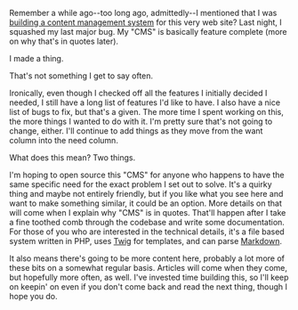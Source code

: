 Remember a while ago--too long ago, admittedly--I mentioned that I was [building a content management system][1] for this very web site? Last night, I squashed my last major bug. My "CMS" is basically feature complete (more on why that's in quotes later). 

I made a thing. 

That's not something I get to say often.

Ironically, even though I checked off all the features I initially decided I needed, I still have a long list of features I'd like to have. I also have a nice list of bugs to fix, but that's a given. The more time I spent working on this, the more things I wanted to do with it. I'm pretty sure that's not going to change, either. I'll continue to add things as they move from the want column into the need column.

What does this mean? Two things. 

I'm hoping to open source this "CMS" for anyone who happens to have the same specific need for the exact problem I set out to solve. It's a quirky thing and maybe not entirely friendly, but if you like what you see here and want to make something similar, it could be an option. More details on that will come when I explain why "CMS" is in quotes. That'll happen after I take a fine toothed comb through the codebase and write some documentation. For those of you who are interested in the technical details, it's a file based system written in PHP, uses [Twig][2] for templates, and can parse [Markdown][3].

It also means there's going to be more content here, probably a lot more of these bits on a somewhat regular basis. Articles will come when they come, but hopefully more often, as well. I've invested time building this, so I'll keep on keepin' on even if you don't come back and read the next thing, though I hope you do.

[1]: http://whatbrentsay.com/bits/cmses_and_passions "CMSes and Passions"
[2]: http://twig.sensiolabs.org/ "Twig"
[3]: http://daringfireball.net/projects/markdown/ "Markdown"